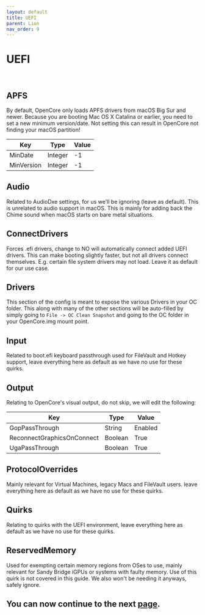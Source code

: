 ```yaml
---
layout: default
title: UEFI
parent: Lion
nav_order: 9
---
```


# UEFI

<a href="https://raw.githubusercontent.com/royalgraphx/DarwinKVM/main/docs/assets/OpenCoreProMacUEFI.png"><img src="../../../assets/OpenCoreProMacUEFI.png" alt=""></a>
<a href="https://raw.githubusercontent.com/royalgraphx/DarwinKVM/main/docs/assets/OpenCoreProMacUEFI2.png"><img src="../../../assets/OpenCoreProMacUEFI2.png" alt=""></a>

## APFS

By default, OpenCore only loads APFS drivers from macOS Big Sur and newer. Because you are booting Mac OS X Catalina or earlier, you need to set a new minimum version/date. Not setting this can result in OpenCore not finding your macOS partition!

| Key | Type | Value |
| ----- | ----- | ----- |
| MinDate | Integer | -1 |
| MinVersion | Integer | -1 |

## Audio

Related to AudioDxe settings, for us we'll be ignoring (leave as default). This is unrelated to audio support in macOS. This is mainly for adding back the Chime sound when macOS starts on bare metal situations.

## ConnectDrivers

Forces .efi drivers, change to NO will automatically connect added UEFI drivers. This can make booting slightly faster, but not all drivers connect themselves. E.g. certain file system drivers may not load. Leave it as default for our use case.

## Drivers

This section of the config is meant to expose the various Drivers in your OC folder. This along with many of the other sections will be auto-filled by simply going to ``File -> OC Clean Snapshot`` and going to the OC folder in your OpenCore.img mount point.

## Input

Related to boot.efi keyboard passthrough used for FileVault and Hotkey support, leave everything here as default as we have no use for these quirks.

## Output

Relating to OpenCore's visual output, do not skip, we will edit the following:

| Key | Type | Value |
| ----- | ----- | ----- |
| GopPassThrough | String | Enabled |
| ReconnectGraphicsOnConnect | Boolean | True |
| UgaPassThrough | Boolean | True |

## ProtocolOverrides

Mainly relevant for Virtual Machines, legacy Macs and FileVault users. leave everything here as default as we have no use for these quirks.

## Quirks

Relating to quirks with the UEFI environment, leave everything here as default as we have no use for these quirks.

## ReservedMemory

Used for exempting certain memory regions from OSes to use, mainly relevant for Sandy Bridge iGPUs or systems with faulty memory. Use of this quirk is not covered in this guide. We also won't be needing it anyways, safely ignore.

## You can now continue to the next <a href="../09-Complete">page</a>.
